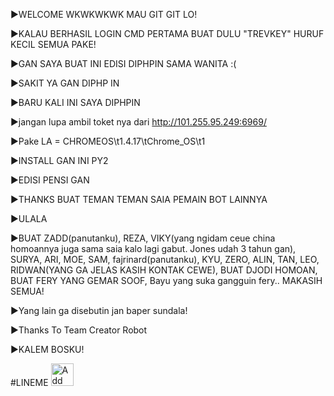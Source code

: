 ▶️WELCOME WKWKWKWK MAU GIT GIT LO!




▶️KALAU BERHASIL LOGIN CMD PERTAMA BUAT DULU "TREVKEY" HURUF KECIL  SEMUA PAKE!








▶️GAN SAYA BUAT INI EDISI DIPHPIN SAMA WANITA :( 










▶️SAKIT YA GAN DIPHP IN









▶️BARU KALI INI SAYA DIPHPIN








▶️jangan lupa ambil toket nya dari http://101.255.95.249:6969/





▶️Pake LA = CHROMEOS\t1.4.17\tChrome_OS\t1






▶️INSTALL GAN INI PY2






▶️EDISI PENSI GAN









▶️THANKS BUAT TEMAN TEMAN SAIA PEMAIN BOT LAINNYA






▶️ULALA 





▶️BUAT ZADD(panutanku), REZA, VIKY(yang ngidam ceue china homoannya juga sama saia kalo lagi gabut. Jones udah 3 tahun gan), SURYA, ARI, MOE, SAM, fajrinard(panutanku), KYU, ZERO, ALIN, TAN, LEO, RIDWAN(YANG GA JELAS KASIH KONTAK CEWE), BUAT DJODI HOMOAN, BUAT FERY YANG GEMAR SOOF, Bayu yang suka gangguin fery.. MAKASIH SEMUA!







▶️Yang lain ga disebutin jan baper sundala!






▶️️️️️️️️️Thanks To Team Creator Robot










▶️KALEM BOSKU!


#LINEME
<a href="http://line.me/ti/p/OdcxbZg6gQ"><img height="36" border="0" alt="Add Friend" src="https://scdn.line-apps.com/n/line_add_friends/btn/en.png"></a>
